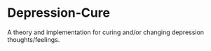 # Depression-Cure
A theory and implementation for curing and/or changing depression thoughts/feelings.
